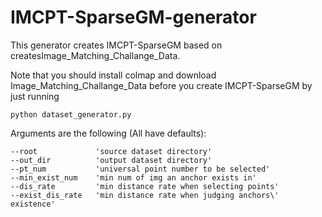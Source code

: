 # IMCPT-SparseGM-generator
This generator creates IMCPT-SparseGM based on createsImage_Matching_Challange_Data.

Note that you should install colmap and download Image_Matching_Challange_Data before you create IMCPT-SparseGM by just running 
    
    python dataset_generator.py

Arguments are the following (All have defaults):

    --root             'source dataset directory'
    --out_dir          'output dataset directory'
    --pt_num           'universal point number to be selected'
    --min_exist_num    'min num of img an anchor exists in'
    --dis_rate         'min distance rate when selecting points'
    --exist_dis_rate   'min distance rate when judging anchors\' existence'
